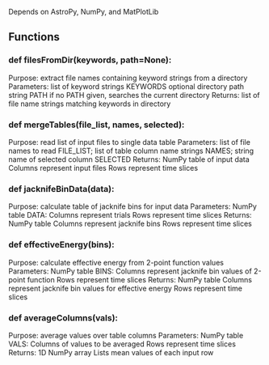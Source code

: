Depends on AstroPy, NumPy, and MatPlotLib

## Functions

### def filesFromDir(keywords, path=None):
Purpose:    extract file names containing keyword strings from a directory
Parameters: list of keyword strings KEYWORDS
            optional directory path string PATH
            if no PATH given, searches the current directory
Returns:    list of file name strings matching keywords in directory

### def mergeTables(file_list, names, selected):
Purpose:    read list of input files to single data table
Parameters: list of file names to read FILE_LIST;
            list of table column name strings NAMES;
            string name of selected column SELECTED
Returns:    NumPy table of input data
            Columns represent input files
            Rows represent time slices

### def jacknifeBinData(data):
Purpose:    calculate table of jacknife bins for input data
Parameters: NumPy table DATA:
            Columns represent trials
            Rows represent time slices
Returns:    NumPy table
            Columns represent jacknife bins
            Rows represent time slices

### def effectiveEnergy(bins):
Purpose:    calculate effective energy from 2-point function values
Parameters: NumPy table BINS:
            Columns represent jacknife bin values of 2-point function
            Rows represent time slices
Returns:    NumPy table
            Columns represent jacknife bin values for effective energy
            Rows represent time slices

### def averageColumns(vals):
Purpose:    average values over table columns
Parameters: NumPy table VALS:
            Columns of values to be averaged
            Rows represent time slices
Returns:    1D NumPy array
            Lists mean values of each input row

